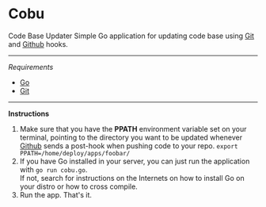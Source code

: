 Cobu
====

Code Base Updater
Simple Go application for updating code base using [Git] and [Github] hooks.

---
*Requirements*
* [Go]
* [Git]

---
**Instructions**

1. Make sure that you have the **PPATH** environment variable set on your terminal,
pointing to the directory you want to be updated whenever [Github] sends a
post-hook when pushing code to your repo. ```export PPATH=/home/deploy/apps/foobar/```
2. If you have Go installed in your server, you can just run the application with `go run cobu.go`.  
   If not, search for instructions on the Internets on how to install Go on  
   your distro or how to cross compile.
3. Run the app.
That's it.

[Go]: http://golang.org
[Git]: http://git-scm.com/
[Github]: http://github.com
